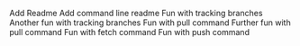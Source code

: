 Add Readme
Add command line readme
Fun with tracking branches
Another fun with tracking branches
Fun with pull command
Further fun with pull command
Fun with fetch command
Fun with push command